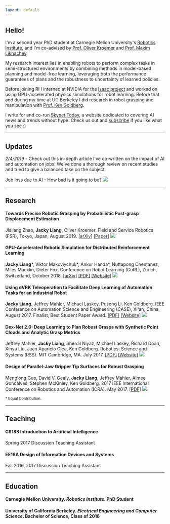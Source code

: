 ```yaml
---
layout: default
---
```


## Hello!

I'm a second year PhD student at Carnegie Mellon University's [Robotics Institute](https://www.ri.cmu.edu/), and I'm co-advised by [Prof. Oliver Kroemer](https://www.ri.cmu.edu/ri-faculty/oliver-kroemer/) and [Prof. Maxim Likhachev](http://www.cs.cmu.edu/~maxim/). 

My research interest lies in enabling robots to perform complex tasks in semi-structured environments by combining methods in model-based planning and model-free learning, leveraging both the performance guarantees of plans and the robustness to uncertainty of learned policies.

Before joining RI I interned at NVIDIA for the [Isaac project](https://www.nvidia.com/en-us/deep-learning-ai/industries/robotics/) and worked on using GPU-accelerated physics simulations for robot learning.
Before that and during my time at UC Berkeley I did research in robot grasping and manipulation with [Prof. Ken Goldberg](http://goldberg.berkeley.edu/).

I write for and co-run [Skynet Today](https://www.skynettoday.com), a website dedicated to covering AI news and trends without hype. Check us out and [subscribe](https://www.skynettoday.com/subscribe) if you like what you see :)

<hr>

## Updates
*2/4/2019* - Check out this in-depth article I've co-written on the impact of AI and automation on jobs! We've done a thorough review on recent studies and tried to give a balanced take on the subject:

[Job loss due to AI - How bad is it going to be?](https://www.skynettoday.com/editorials/ai-automation-job-loss)
[<img class="pub-img" src="https://www.skynettoday.com/assets/img/editorials/ai-automation-job-loss/main.png">](https://www.skynettoday.com/editorials/ai-automation-job-loss)

<hr>

## Research

#### Towards Precise Robotic Grasping by Probabilistic Post-grasp Displacement Estimation
Jialiang Zhao, **Jacky Liang**, Oliver Kroemer. Field and Service Robotics (FSR), Tokyo, Japan, August 2019.
[\[arXiv\]](https://arxiv.org/abs/1909.02129)
[\[Paper\]](https://www.ri.cmu.edu/publications/towards-precise-robotic-grasping-by-probabilistic-post-grasp-displacement-estimation/)
<img class="pub-img" src="{{ site.baseurl }}assets/imgs/fsr_nn.png"> 

#### GPU-Accelerated Robotic Simulation for Distributed Reinforcement Learning
**Jacky Liang**\*, Viktor Makoviychuk\*, Ankur Handa\*, Nuttapong Chentanez, Miles Macklin, Dieter Fox. Conference on Robot Learning (CoRL), Zurich, Switzerland, October 2018.
[\[arXiv\]](https://arxiv.org/abs/1810.05762)
[\[PDF\]](https://arxiv.org/pdf/1810.05762.pdf)
[\[Website\]](https://sites.google.com/view/accelerated-gpu-simulation/home)
<img class="pub-img" src="{{ site.baseurl }}assets/imgs/gpu-rl.png"> 

#### Using dVRK Teleoperation to Facilitate Deep Learning of Automation Tasks for an Industrial Robot
**Jacky Liang**, Jeffrey Mahler, Michael Laskey, Pusong Li, Ken Goldberg. IEEE Conference on Automation Science and Engineering (CASE), Xi'an, China, August 2017. Finalist, Best Student Paper Award. 
[\[PDF\]](https://berkeleyautomation.github.io/teleop/documents/DY-Teleop-CASE-2017_final.pdf)
[\[Website\]](https://berkeleyautomation.github.io/teleop/)
<img class="pub-img" src="{{ site.baseurl }}assets/imgs/dy-teleop_web.jpg"> 

#### Dex-Net 2.0: Deep Learning to Plan Robust Grasps with Synthetic Point Clouds and Analytic Grasp Metrics
Jeffrey Mahler, **Jacky Liang**, Sherdil Niyaz, Michael Laskey, Richard Doan, Xinyu Liu, Juan Aparicio Ojea, Ken Goldberg. Robotics: Science and Systems (RSS). MIT Cambridge, MA. July 2017.
[\[PDF\]](https://github.com/BerkeleyAutomation/dex-net/raw/gh-pages/docs/dexnet_rss2017_final.pdf)
[\[Website\]](https://berkeleyautomation.github.io/dex-net/)
<img class="pub-img" src="{{ site.baseurl }}assets/imgs/dex-net_web.jpg">

#### Design of Parallel-Jaw Gripper Tip Surfaces for Robust Grasping
Menglong Guo, David V. Gealy, **Jacky Liang**, Jeffrey Mahler, Aimee Goncalves, Stephen McKinley, Ken Goldberg. 2017 IEEE International Conference on Robotics and Automation (ICRA). May 2017.
[\[PDF\]](http://goldberg.berkeley.edu/pubs/gripper-tip-surface-design-icra-2017-camera-ready.pdf)
<img class="pub-img" src="{{ site.baseurl }}assets/imgs/gripper-tips.png">

<small>\* Equal Contribution.</small>
<hr>

## Teaching

#### CS188 Introduction to Artificial Intelligence
Spring 2017 Discussion Teaching Assistant
#### EE16A Design of Information Devices and Systems
Fall 2016, 2017 Discussion Teaching Assistant

<hr>

## Education

#### Carnegie Mellon University. _Robotics Institute_. PhD Student

#### University of California Berkeley. _Electrical Engineering and Computer Science_. Bachelor of Science, Class of 2018
